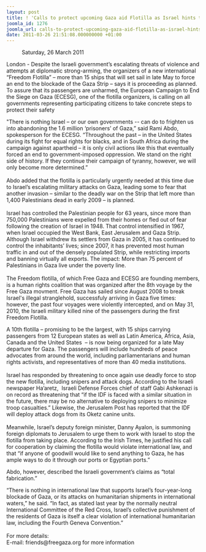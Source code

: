 ```yaml
---
layout: post
title: ! 'Calls to protect upcoming Gaza aid Flotilla as Israel hints to attack '
joomla_id: 1276
joomla_url: calls-to-protect-upcoming-gaza-aid-flotilla-as-israel-hints-to-attack-
date: 2011-03-26 21:51:08.000000000 +01:00
---
```

<div><dl><dd> Saturday, 26 March 2011 </dd></dl></div>
<p>London - Despite the Israeli government’s escalating threats  of violence and attempts at diplomatic strong-arming, the organizers of a  new international “Freedom Flotilla” – more than 15 ships that will set  sail in late May to force an end to the blockade of the Gaza Strip –  says it is proceeding as planned. To assure that its passengers are  unharmed, the European Campaign to End the Siege on Gaza (ECESG), one of  the flotilla organizers, is calling on all governments representing  participating citizens to take concrete steps to protect their safety</p>
<p>"There is nothing Israel – or our own governments -- can do to frighten  us into abandoning the 1.6 million ‘prisoners’ of Gaza,” said Rami  Abdo, spokesperson for the ECESG. “Throughout the past – in the United  States during its fight for equal rights for blacks, and in South Africa  during the campaign against apartheid – it is only civil actions like  this that eventually forced an end to government-imposed oppression. We  stand on the right side of history. If they continue their campaign of  tyranny, however, we will only become more determined.”<br /> <br /> Abdo added that the flotilla is particularly urgently needed at this  time due to Israel’s escalating military attacks on Gaza, leading some  to fear that another invasion – similar to the deadly war on the Strip  that left more than 1,400 Palestinians dead in early 2009 – is planned.<br /> <br /> Israel has controlled the Palestinian people for 63 years, since more  than 750,000 Palestinians were expelled from their homes or fled out of  fear following the creation of Israel in 1948. That control intensified  in 1967, when Israel occupied the West Bank, East Jerusalem and Gaza  Strip. Although Israel withdrew its settlers from Gaza in 2005, it has  continued to control the inhabitants’ lives; since 2007, it has  prevented most human traffic in and out of the densely populated Strip,  while restricting imports and banning virtually all exports. The impact:  More than 75 percent of Palestinians in Gaza live under the poverty  line.<br /> <br /> The Freedom flotilla, of which Free Gaza and ECESG are founding members, is a human  rights coalition that was organized after the 8th voyage by the Free Gaza movment. Free Gaza has sailed since  August 2008 to break Israel's illegal stranglehold, successfuly arriving in Gaza five times:  however, the past four voyages were  violently intercepted, and on May 31, 2010, the  Israeli military killed nine of the passengers during the first Freedom Flotilla.</p>
<p>A 10th flotilla – promising to be the largest, with 15 ships carrying  passengers from 12 European states as well as Latin America, Africa,  Asia, Canada and the United States  – is now being organized for a late  May departure for Gaza. The passengers will include hundreds of peace  advocates from around the world, including parliamentarians and human  rights activists, and representatives of more than 40 media  institutions. <br /> <br /> Israel has responded by threatening to once again use deadly force to  stop the new flotilla, including snipers and attack dogs. According to  the Israeli newspaper Ha’aretz,  Israeli Defense Forces chief of staff  Gabi Ashkenazi is on record as threatening that “if the IDF is faced  with a similar situation in the future, there may be no alternative to  deploying snipers to minimize troop casualties.” Likewise, the Jerusalem  Post has reported that the IDF will deploy attack dogs from its Oketz  canine units.<br /> <br /> Meanwhile, Israel’s deputy foreign minister, Danny Ayalon, is summoning  foreign diplomats to Jerusalem to urge them to work with Israel to stop  the flotilla from taking place. According to the Irish Times, he  justified his call for cooperation by claiming the flotilla would  violate international law, and that “if anyone of goodwill would like to  send anything to Gaza, he has ample ways to do it through our ports or  Egyptian ports.”</p>
<p>Abdo, however, described the Israeli government’s claims as “total fabrication.”</p>
<p>“There is nothing in international law that supports Israel’s  four-year-long blockade of Gaza, or its attacks on humanitarian  shipments in international waters,” he said. “In fact, as stated last  year by the normally neutral International Committee of the Red Cross,  Israel’s collective punishment of the residents of Gaza is itself a  clear violation of international humanitarian law, including the Fourth  Geneva Convention.”<br /> <br /> For more details:<br /> E-mail: friends@freegaza.org for more information<br /> <br /></p>
